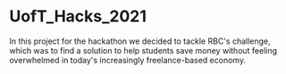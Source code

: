 # UofT_Hacks_2021
In this project for the hackathon we decided to tackle RBC's challenge, which was to find a solution to help students save money without feeling overwhelmed in today's increasingly freelance-based economy. 

